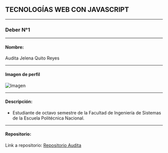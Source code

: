 ## TECNOLOGÍAS WEB CON JAVASCRIPT 
___

### Deber N°1
___

#### Nombre: 
Audita Jelena Quito Reyes

___

#### Imagen de perfil
![Imagen](https://fbcdn-sphotos-c-a.akamaihd.net/hphotos-ak-prn2/v/t1.0-9/10671301_882371668461524_8798621585519793453_n.jpg?oh=4875cb14136e3180464ee2835a724a22&oe=58A4328F&__gda__=1486897781_59fac221d513602608f26a34b06b2a5d)

___

#### Descripción:
* Estudiante de octavo semestre de la Facultad de Ingeniería de Sistemas de la Escuela Politécnica Nacional.

___

#### Repositorio:
Link a repositorio: [Repositorio Audita](https://github.com/Audita/TecnologiasWebConJS)